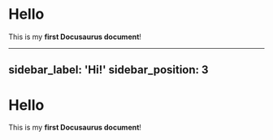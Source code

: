 # Hello

This is my **first Docusaurus document**!

---
sidebar_label: 'Hi!'
sidebar_position: 3
---

# Hello

This is my **first Docusaurus document**!